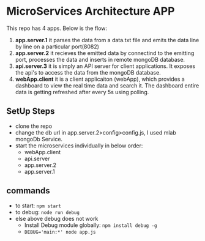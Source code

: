 # MicroServices Architecture APP

This repo has 4 apps. Below is the flow:

1. **app.server.1** it parses the data from a data.txt file and emits the data line by line on a particular port(8082)
2. **app.server.2** it recieves the emitted data by connectind to the emitting port, processes the data and inserts in remote mongoDB database.
3. **api.server.3** it is simply an API server for client applications. It exposes the api's to access the data from the mongoDB database.
4. **webApp.client** it is a client applicaiton (webApp), which provides a dashboard to view the real time data and search it. The dashboard entire data is getting refreshed after every 5s using polling.

## SetUp Steps
 - clone the repo
 - change the db url in app.server.2>config>config.js, I used mlab mongoDb Service.
 - start the microservices individually in below order:
    * webApp.client
    * api.server
    * app.server.2
    * app.server.1
 
## commands
 - to start: `npm start`
 - to debug: `node run debug`
 - else above debug does not work
    * Install Debug module globally: `npm install debug -g`
    * `DEBUG='main:*' node app.js`
